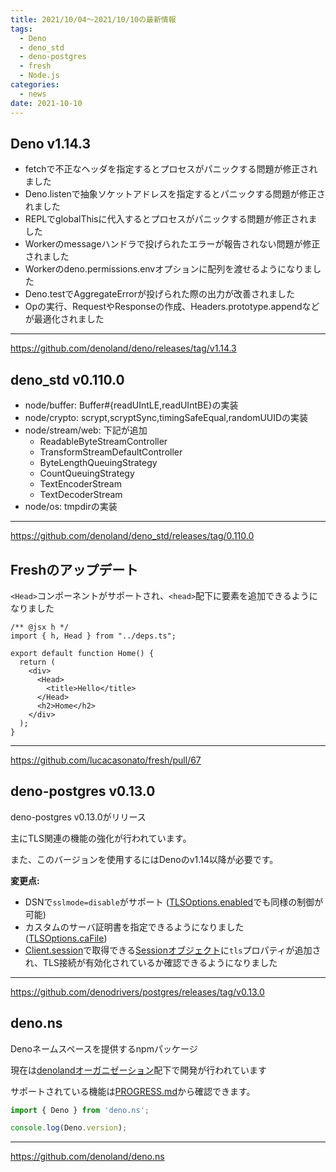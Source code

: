 ```yaml
---
title: 2021/10/04〜2021/10/10の最新情報
tags:
  - Deno
  - deno_std
  - deno-postgres
  - fresh
  - Node.js
categories:
  - news
date: 2021-10-10
---
```


## Deno v1.14.3

- fetchで不正なヘッダを指定するとプロセスがパニックする問題が修正されました
- Deno.listenで抽象ソケットアドレスを指定するとパニックする問題が修正されました
- REPLでglobalThisに代入するとプロセスがパニックする問題が修正されました
- Workerのmessageハンドラで投げられたエラーが報告されない問題が修正されました
- Workerのdeno.permissions.envオプションに配列を渡せるようになりました
- Deno.testでAggregateErrorが投げられた際の出力が改善されました
- Opの実行、RequestやResponseの作成、Headers.prototype.appendなどが最適化されました

---

https://github.com/denoland/deno/releases/tag/v1.14.3

## deno_std v0.110.0

- node/buffer: Buffer#{readUIntLE,readUIntBE}の実装
- node/crypto: scrypt,scryptSync,timingSafeEqual,randomUUIDの実装
- node/stream/web: 下記が追加
  - ReadableByteStreamController
  - TransformStreamDefaultController
  - ByteLengthQueuingStrategy
  - CountQueuingStrategy
  - TextEncoderStream
  - TextDecoderStream
- node/os: tmpdirの実装

---

https://github.com/denoland/deno_std/releases/tag/0.110.0

## Freshのアップデート

`<Head>`コンポーネントがサポートされ、`<head>`配下に要素を追加できるようになりました

```tsx
/** @jsx h */
import { h, Head } from "../deps.ts";

export default function Home() {
  return (
    <div>
      <Head>
        <title>Hello</title>
      </Head>
      <h2>Home</h2>
    </div>
  );
}
```

---

https://github.com/lucacasonato/fresh/pull/67

## deno-postgres v0.13.0

deno-postgres v0.13.0がリリース

主にTLS関連の機能の強化が行われています。

また、このバージョンを使用するにはDenoのv1.14以降が必要です。

**変更点:**

- DSNで`sslmode=disable`がサポート ([TLSOptions.enabled](https://doc.deno.land/https/deno.land/x/postgres@v0.13.0/mod.ts#TLSOptions)でも同様の制御が可能)
- カスタムのサーバ証明書を指定できるようになりました([TLSOptions.caFile](https://doc.deno.land/https/deno.land/x/postgres@v0.13.0/mod.ts#TLSOptions))
- [Client.session](https://doc.deno.land/https/deno.land/x/postgres@v0.13.0/mod.ts#Client)で取得できる[Sessionオブジェクト](https://doc.deno.land/https/deno.land/x/postgres@v0.13.0/mod.ts#Session)に`tls`プロパティが追加され、TLS接続が有効化されているか確認できるようになりました

---

https://github.com/denodrivers/postgres/releases/tag/v0.13.0

## deno.ns

Denoネームスペースを提供するnpmパッケージ

現在は[denolandオーガニゼーション](https://github.com/denoland)配下で開発が行われています

サポートされている機能は[PROGRESS.md](https://github.com/denoland/deno.ns/blob/main/PROGRESS.md)から確認できます。

```javascript
import { Deno } from 'deno.ns';

console.log(Deno.version);
```

---

https://github.com/denoland/deno.ns

